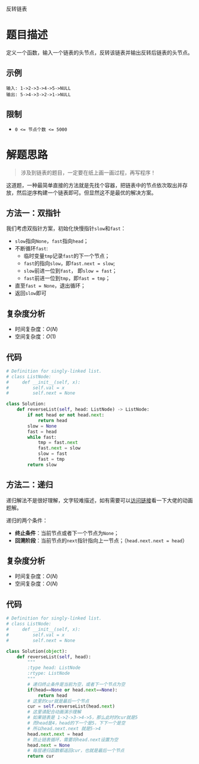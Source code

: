 反转链表

# 题目描述

定义一个函数，输入一个链表的头节点，反转该链表并输出反转后链表的头节点。

## 示例

```
输入: 1->2->3->4->5->NULL
输出: 5->4->3->2->1->NULL
```

## 限制

- `0 <= 节点个数 <= 5000`

# 解题思路

> 涉及到链表的题目，一定要在纸上画一画过程，再写程序！

这道题，一种最简单直接的方法就是先找个容器，把链表中的节点依次取出并存放，然后逆序构建一个链表即可。但显然这不是最优的解决方案。

## 方法一：双指针

我们考虑双指针方案，初始化快慢指针`slow`和`fast`：

- `slow`指向`None`，`fast`指向`head`；
- 不断循环`fast`:
  - 临时变量`tmp`记录`fast`的下一个节点；
  - `fast`的指向`slow`，即`fast.next = slow`;
  - `slow`前进一位到`fast`， 即`slow = fast`；
  - `fast`前进一位到`tmp`，即`fast = tmp`；
- 直至`fast = None`，退出循环；
- 返回`slow`即可

## 复杂度分析

- 时间复杂度：$O(N)$
- 空间复杂度：$O(1)$

## 代码

```python
# Definition for singly-linked list.
# class ListNode:
#     def __init__(self, x):
#         self.val = x
#         self.next = None

class Solution:
    def reverseList(self, head: ListNode) -> ListNode:
        if not head or not head.next:
            return head
        slow = None
        fast = head
        while fast:
            tmp = fast.next
            fast.next = slow
            slow = fast
            fast = tmp
        return slow
```

## 方法二：递归

递归解法不是很好理解，文字较难描述，如有需要可以[访问链接](https://leetcode-cn.com/problems/fan-zhuan-lian-biao-lcof/solution/dong-hua-yan-shi-duo-chong-jie-fa-206-fan-zhuan-li/)看一下大佬的动画题解。

递归的两个条件：

- **终止条件**：当前节点或者下一个节点为`None`；
- **回溯阶段**：当前节点的`next`指针指向上一节点；（`head.next.next = head`）

## 复杂度分析

- 时间复杂度：$O(N)$
- 空间复杂度：$O(N)$

## 代码

```python
# Definition for singly-linked list.
# class ListNode:
#     def __init__(self, x):
#         self.val = x
#         self.next = None

class Solution(object):
	def reverseList(self, head):
		"""
		:type head: ListNode
		:rtype: ListNode
		"""
		# 递归终止条件是当前为空，或者下一个节点为空
		if(head==None or head.next==None):
			return head
		# 这里的cur就是最后一个节点
		cur = self.reverseList(head.next)
		# 这里请配合动画演示理解
		# 如果链表是 1->2->3->4->5，那么此时的cur就是5
		# 而head是4，head的下一个是5，下下一个是空
		# 所以head.next.next 就是5->4
		head.next.next = head
		# 防止链表循环，需要将head.next设置为空
		head.next = None
		# 每层递归函数都返回cur，也就是最后一个节点
		return cur
```

